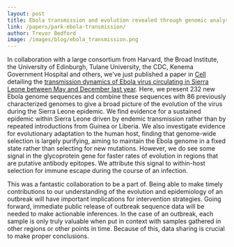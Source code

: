 ```yaml
---
layout: post
title: Ebola transmission and evolution revealed through genomic analysis
link: /papers/park-ebola-transmission/
author: Trevor Bedford
image: /images/blog/ebola_transmission.png
---
```


In collaboration with a large consortium from Harvard, the Broad Institute, the University of Edinburgh, Tulane University, the CDC, Kenema Government Hospital and others, we've just published a paper in [Cell](http://dx.doi.org/10.1016/j.cell.2015.06.007) detailing the [transmission dynamics of Ebola virus circulating in Sierra Leone between May and December last year](/papers/park-ebola-transmission/). Here, we present 232 new Ebola genome sequences and combine these sequences with 86 previously characterized genomes to give a broad picture of the evolution of the virus during the Sierra Leone epidemic. We find evidence for a sustained epidemic within Sierra Leone driven by endemic transmission rather than by repeated introductions from Guinea or Liberia. We also investigate evidence for evolutionary adaptation to the human host, finding that genome-wide selection is largely purifying, aiming to maintain the Ebola genome in a fixed state rather than selecting for new mutations. However, we do see some signal in the glycoprotein gene for faster rates of evolution in regions that are putative antibody epitopes. We attribute this signal to within-host selection for immune escape during the course of an infection.

This was a fantastic collaboration to be a part of. Being able to make timely contributions to our understanding of the evolution and epidemiology of an outbreak will have important implications for intervention strategies. Going forward, immediate public release of outbreak sequence data will be needed to make actionable inferences. In the case of an outbreak, each sample is only truly valuable when put in context with samples gathered in other regions or other points in time. Because of this, data sharing is crucial to make proper conclusions.